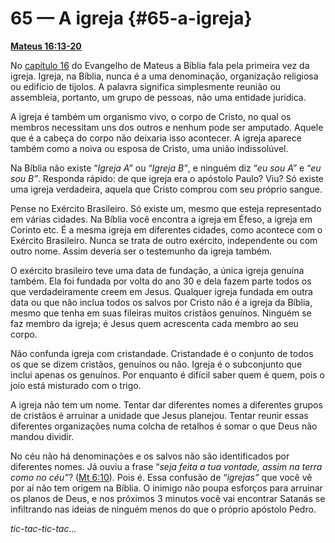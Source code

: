 # 65 — A igreja {#65-a-igreja}

[**Mateus 16:13-20**](http://bibliaonline.com.br/acf/mt/16/13-20)

No [capítulo 16](http://bibliaonline.com.br/acf/mt/16) do Evangelho de Mateus a Bíblia fala pela primeira vez da igreja. Igreja, na Bíblia, nunca é a uma denominação, organização religiosa ou edifício de tijolos. A palavra significa simplesmente reunião ou assembleia, portanto, um grupo de pessoas, não uma entidade jurídica.

A igreja é também um organismo vivo, o corpo de Cristo, no qual os membros necessitam uns dos outros e nenhum pode ser amputado. Aquele que é a cabeça do corpo não deixaria isso acontecer. A igreja aparece também como a noiva ou esposa de Cristo, uma união indissolúvel.

Na Bíblia não existe “_Igreja A”_ ou “_Igreja B”_, e ninguém diz “_eu sou A”_ e “_eu sou B”_. Responda rápido: de que igreja era o apóstolo Paulo? Viu? Só existe uma igreja verdadeira, aquela que Cristo comprou com seu próprio sangue.

Pense no Exército Brasileiro. Só existe um, mesmo que esteja representado em várias cidades. Na Bíblia você encontra a igreja em Éfeso, a igreja em Corinto etc. É a mesma igreja em diferentes cidades, como acontece com o Exército Brasileiro. Nunca se trata de outro exército, independente ou com outro nome. Assim deveria ser o testemunho da igreja também.

O exército brasileiro teve uma data de fundação, a única igreja genuína também. Ela foi fundada por volta do ano 30 e dela fazem parte todos os que verdadeiramente creem em Jesus. Qualquer igreja fundada em outra data ou que não inclua todos os salvos por Cristo não é a igreja da Bíblia, mesmo que tenha em suas fileiras muitos cristãos genuínos. Ninguém se faz membro da igreja; é Jesus quem acrescenta cada membro ao seu corpo.

Não confunda igreja com cristandade. Cristandade é o conjunto de todos os que se dizem cristãos, genuínos ou não. Igreja é o subconjunto que inclui apenas os genuínos. Por enquanto é difícil saber quem é quem, pois o joio está misturado com o trigo.

A igreja não tem um nome. Tentar dar diferentes nomes a diferentes grupos de cristãos é arruinar a unidade que Jesus planejou. Tentar reunir essas diferentes organizações numa colcha de retalhos é somar o que Deus não mandou dividir.

No céu não há denominações e os salvos não são identificados por diferentes nomes. Já ouviu a frase “_seja feita a tua vontade, assim na terra como no céu”_? ([Mt 6:10](http://bibliaonline.com.br/acf/mt/6/10)). Pois é. Essa confusão de “_igrejas”_ que você vê por aí não tem origem na Bíblia. O inimigo não poupa esforços para arruinar os planos de Deus, e nos próximos 3 minutos você vai encontrar Satanás se infiltrando nas ideias de ninguém menos do que o próprio apóstolo Pedro.

_tic-tac-tic-tac..._